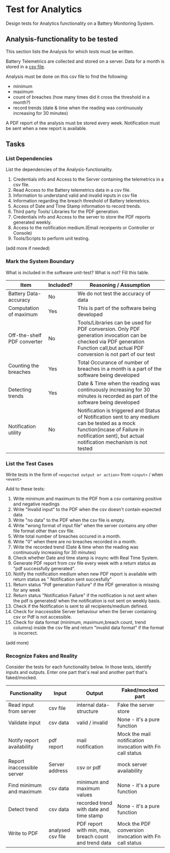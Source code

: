 # Test for Analytics

Design tests for Analytics functionality on a Battery Monitoring System.



## Analysis-functionality to be tested

This section lists the Analysis for which _tests_ must be written.

Battery Telemetrics are collected and stored on a server.
Data for a month is stored in a [csv file](https://en.wikipedia.org/wiki/Comma-separated_values).

Analysis must be done on this csv file to find the following:
- minimum
- maximum
- count of breaches (how many times did it cross the threshold in a month?)
- record trends (date & time when the reading was continuously increasing for 30 minutes)

A PDF report of the analysis must be stored every week.
Notification must be sent when a new report is available.

## Tasks

### List Dependencies

List the dependencies of the Analysis-functionality.

1. Credentials info and Access to the Server containing the telemetrics in a csv file.
2. Read Access to the Battery telemetrics data in a csv file.
3. Information to understand valid and invalid inputs in csv file
4. Information regarding the breach threshold of Battery telemetrics.
5. Access of Date and Time Stamp information to record trends.
6. Third party Tools/ Libraries for the PDF generation.
7. Credentials info and Access to the server to store the PDF reports generated weekly.
8. Access to the notification medium.(Email receipents or Controller or Console)
9. Tools/Scripts to perform unit testing.


(add more if needed)

### Mark the System Boundary

What is included in the software unit-test? What is not? Fill this table.

| Item                      | Included?     | Reasoning / Assumption
|---------------------------|---------------|---
Battery Data-accuracy       | No            | We do not test the accuracy of data
Computation of maximum      | Yes           | This is part of the software being developed
Off-the-shelf PDF converter | No            | Tools/Libraries can be used for PDF conversion. Only PDF generation invocation can be checked via PDF generation Function call,but actual PDF conversion is not part of our test
Counting the breaches       | Yes           | Total Occurance of number of breaches in a month is a part of the software being developed
Detecting trends            | Yes           | Date & Time when the reading was continuously increasing for 30 minutes is recorded as part of the software being developed      
Notification utility        | No            | Notification is triggered and Status of Notification sent to any medium can be tested as a mock function(incase of Failure in notification sent), but actual notification mechanism is not tested

### List the Test Cases

Write tests in the form of `<expected output or action>` from `<input>` / when `<event>`

Add to these tests:

1. Write minimum and maximum to the PDF from a csv containing positive and negative readings
2. Write "Invalid input" to the PDF when the csv doesn't contain expected data
3. Write "no data" to the PDF when the csv file is empty.
4. Write "wrong format of input file" when the server contains any other file format other than csv file.
5. Write total number of breaches occured in a month.
6. Write "0" when there are no breaches recorded in a month.
7. Write the recorded trend (Date & time when the reading was continuously increasing for 30 minutes)
8. Check whether Date and time stamp is insync with Real Time System.
9. Generate PDF report from csv file every week with a return status as "pdf successfully generated".
10. Notify the notification medium when new PDF report is available with return status as " Notification sent succesfully"
11. Return status "Pdf generation Failure" if the PDF generation is missing for any week
12. Return status "Notification Failure" if the notification is not sent when the pdf is generated/ when the notification is not sent on weekly basis.
13. Check if the Notification is sent to all recipients/medium defined.
14. Check for inaccessible Server behaviour when the Server containing csv or Pdf is not accessible.
15. Check for data format (minimum, maximum,breach count, trend columns) inside the csv file and return "invalid data format" if the format is incorrect.


(add more)

### Recognize Fakes and Reality

Consider the tests for each functionality below.
In those tests, identify inputs and outputs.
Enter one part that's real and another part that's faked/mocked.

| Functionality            | Input         | Output                      | Faked/mocked part
|--------------------------|-------------- |-----------------------------|---
Read input from server     | csv file      | internal data-structure     | Fake the server store
Validate input             | csv data      | valid / invalid             | None - it's a pure function
Notify report availability | pdf report    | mail notification           | Mock the mail notification invocation with Fn call status
Report inaccessible server |Server address | csv or pdf                  | mock server availability
Find minimum and maximum   | csv data      | minimum and maximum values              | None - it's a pure function
Detect trend               | csv data     |recorded trend with date and time stamp             | None - it's a pure function
Write to PDF               | analysed csv file      | PDF report with min, max, breach count and trend data                 | Mock the PDF conversion invocation with Fn call status
